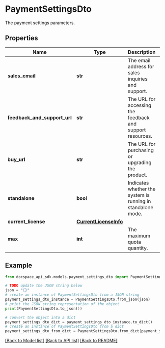 # PaymentSettingsDto
The payment settings parameters.

## Properties

Name | Type | Description | Notes
------------ | ------------- | ------------- | -------------
**sales_email** | **str** | The email address for sales inquiries and support. | [optional] 
**feedback_and_support_url** | **str** | The URL for accessing the feedback and support resources. | [optional] 
**buy_url** | **str** | The URL for purchasing or upgrading the product. | [optional] 
**standalone** | **bool** | Indicates whether the system is running in standalone mode. | [optional] 
**current_license** | [**CurrentLicenseInfo**](CurrentLicenseInfo.md) |  | [optional] 
**max** | **int** | The maximum quota quantity. | [optional] 

## Example

```python
from docspace_api_sdk.models.payment_settings_dto import PaymentSettingsDto

# TODO update the JSON string below
json = "{}"
# create an instance of PaymentSettingsDto from a JSON string
payment_settings_dto_instance = PaymentSettingsDto.from_json(json)
# print the JSON string representation of the object
print(PaymentSettingsDto.to_json())

# convert the object into a dict
payment_settings_dto_dict = payment_settings_dto_instance.to_dict()
# create an instance of PaymentSettingsDto from a dict
payment_settings_dto_from_dict = PaymentSettingsDto.from_dict(payment_settings_dto_dict)
```
[[Back to Model list]](../README.md#documentation-for-models) [[Back to API list]](../README.md#documentation-for-api-endpoints) [[Back to README]](../README.md)


